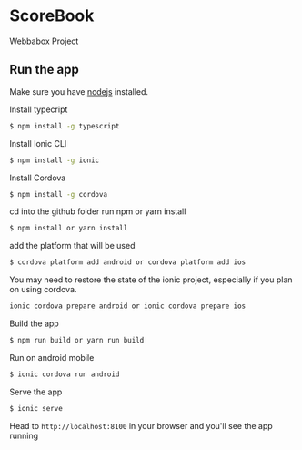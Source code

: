 # ScoreBook
Webbabox Project

## Run the app
Make sure you have [nodejs](https://nodejs.org/en/) installed.

Install typecript
```bash
$ npm install -g typescript
```

Install Ionic CLI
```bash
$ npm install -g ionic
```

Install Cordova
```bash
$ npm install -g cordova
```

cd into the github folder run npm or yarn install
```bash
$ npm install or yarn install
```

add the platform that will be used
```bash
$ cordova platform add android or cordova platform add ios
```

You may need to restore the state of the ionic project, especially if you plan on using cordova.
```bash
ionic cordova prepare android or ionic cordova prepare ios
```

Build the app
```bash
$ npm run build or yarn run build
```

Run on android mobile
```bash
$ ionic cordova run android
```

Serve the app
```bash
$ ionic serve
```

Head to `http://localhost:8100` in your browser and you'll see the app running
